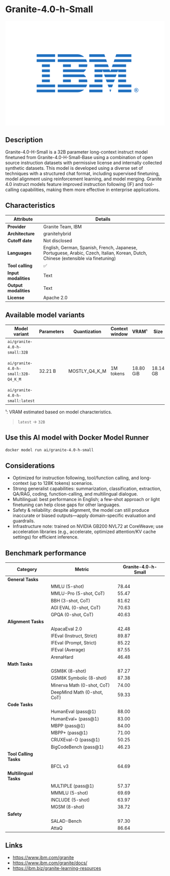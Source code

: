 # Granite-4.0-h-Small

![logo](https://github.com/docker/model-cards/raw/refs/heads/main/logos/ibm-280x184-overview.svg)

## Description
Granite-4.0-H-Small is a 32B parameter long-context instruct model finetuned from Granite-4.0-H-Small-Base using a combination of open source instruction datasets with permissive license and internally collected synthetic datasets. This model is developed using a diverse set of techniques with a structured chat format, including supervised finetuning, model alignment using reinforcement learning, and model merging. Granite 4.0 instruct models feature improved instruction following (IF) and tool-calling capabilities, making them more effective in enterprise applications.

## Characteristics

| Attribute             | Details                                                                                                                            |
|-----------------------|------------------------------------------------------------------------------------------------------------------------------------|
| **Provider**          | Granite Team, IBM                                                                                                                  |
| **Architecture**      | granitehybrid                                                                                                                     |
| **Cutoff date**       | Not disclosed                                                                                                                      |
| **Languages**         | English, German, Spanish, French, Japanese, Portuguese, Arabic, Czech, Italian, Korean, Dutch, Chinese (extensible via finetuning) |
| **Tool calling**      | ✅                                                                                                                                  |
| **Input modalities**  | Text                                                                                                                               |
| **Output modalities** | Text                                                                                                                               |
| **License**           | Apache 2.0                                                                                                                         |

## Available model variants

| Model variant | Parameters | Quantization | Context window | VRAM¹ | Size |
|---------------|------------|--------------|----------------|------|-------|
| `ai/granite-4.0-h-small:32B`<br><br>`ai/granite-4.0-h-small:32B-Q4_K_M`<br><br>`ai/granite-4.0-h-small:latest` | 32.21 B | MOSTLY_Q4_K_M | 1M tokens | 18.80 GiB | 18.14 GB |

¹: VRAM estimated based on model characteristics.

> `latest` → `32B`

## Use this AI model with Docker Model Runner

```bash
docker model run ai/granite-4.0-h-small
```

## Considerations

- Optimized for instruction following, tool/function calling, and long-context (up to 128K tokens) scenarios.
- Strong generalist capabilities: summarization, classification, extraction, QA/RAG, coding, function-calling, and multilingual dialogue.
- Multilingual: best performance in English; a few-shot approach or light finetuning can help close gaps for other languages.
- Safety & reliability: despite alignment, the model can still produce inaccurate or biased outputs—apply domain-specific evaluation and guardrails.
- Infrastructure note: trained on NVIDIA GB200 NVL72 at CoreWeave; use acceleration libraries (e.g., accelerate, optimized attention/KV cache settings) for efficient inference.

## Benchmark performance

| Category               | Metric                      | Granite-4.0-h-Small |
|------------------------|-----------------------------|---------------------|
| **General Tasks**      |                             |                     |
|                        | MMLU (5-shot)               | 78.44               |
|                        | MMLU-Pro (5-shot, CoT)      | 55.47               |
|                        | BBH (3-shot, CoT)           | 81.62               |
|                        | AGI EVAL (0-shot, CoT)      | 70.63               |
|                        | GPQA (0-shot, CoT)          | 40.63               |
| **Alignment Tasks**    |                             |                     |
|                        | AlpacaEval 2.0              | 42.48               |
|                        | IFEval (Instruct, Strict)   | 89.87               |
|                        | IFEval (Prompt, Strict)     | 85.22               |
|                        | IFEval (Average)            | 87.55               |
|                        | ArenaHard                   | 46.48               |
| **Math Tasks**         |                             |                     |
|                        | GSM8K (8-shot)              | 87.27               |
|                        | GSM8K Symbolic (8-shot)     | 87.38               |
|                        | Minerva Math (0-shot, CoT)  | 74.00               |
|                        | DeepMind Math (0-shot, CoT) | 59.33               |
| **Code Tasks**         |                             |                     |
|                        | HumanEval (pass@1)          | 88.00               |
|                        | HumanEval+ (pass@1)         | 83.00               |
|                        | MBPP (pass@1)               | 84.00               |
|                        | MBPP+ (pass@1)              | 71.00               |
|                        | CRUXEval-O (pass@1)         | 50.25               |
|                        | BigCodeBench (pass@1)       | 46.23               |
| **Tool Calling Tasks** |                             |                     |
|                        | BFCL v3                     | 64.69               |
| **Multilingual Tasks** |                             |                     |
|                        | MULTIPLE (pass@1)           | 57.37               |
|                        | MMMLU (5-shot)              | 69.69               |
|                        | INCLUDE (5-shot)            | 63.97               |
|                        | MGSM (8-shot)               | 38.72               |
| **Safety**             |                             |                     |
|                        | SALAD-Bench                 | 97.30               |
|                        | AttaQ                       | 86.64               |


## Links
- https://www.ibm.com/granite
- https://www.ibm.com/granite/docs/
- https://ibm.biz/granite-learning-resources

